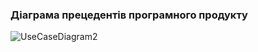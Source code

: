 ### Діаграма прецедентів програмного продукту

![UseCaseDiagram2](https://github.com/oleksandrblazhko/ai-213-borovik/assets/66260361/5566a87e-f20e-4bf5-a4ef-f750cae47afc)
